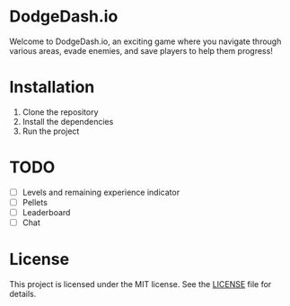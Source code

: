 # DodgeDash.io
Welcome to DodgeDash.io, an exciting game where you navigate through various areas, evade enemies, and save players to help them progress!

# Installation
1. Clone the repository
2. Install the dependencies
3. Run the project

# TODO
- [ ] Levels and remaining experience indicator
- [ ] Pellets
- [ ] Leaderboard
- [ ] Chat

# License
This project is licensed under the MIT license. See the [LICENSE](LICENSE.md) file for details.